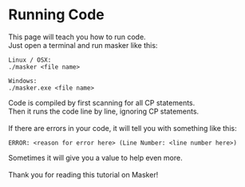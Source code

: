 # Running Code

This page will teach you how to run code.<br>
Just open a terminal and run masker like this:
```
Linux / OSX: 
./masker <file name>

Windows:
./masker.exe <file name>
```

Code is compiled by first scanning for all CP statements.<br>
Then it runs the code line by line, ignoring CP statements.<br><br>
If there are errors in your code, it will tell you with something like this:
```
ERROR: <reason for error here> (Line Number: <line number here>)
```

Sometimes it will give you a value to help even more.<br><br>
Thank you for reading this tutorial on Masker!